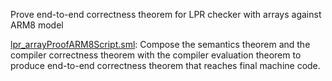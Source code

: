 Prove end-to-end correctness theorem for LPR checker with arrays
against ARM8 model

[lpr_arrayProofARM8Script.sml](lpr_arrayProofARM8Script.sml):
Compose the semantics theorem and the compiler correctness
theorem with the compiler evaluation theorem to produce end-to-end
correctness theorem that reaches final machine code.

